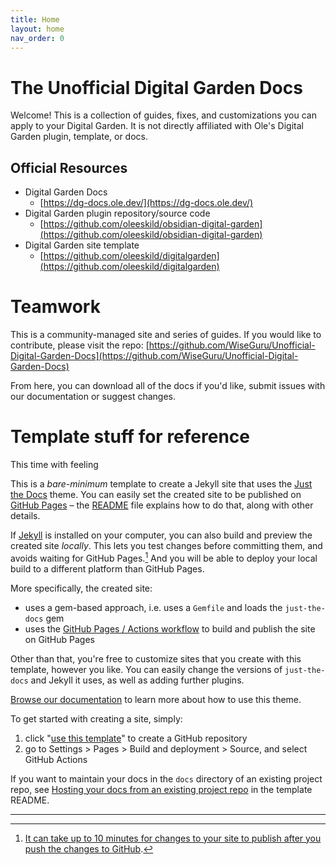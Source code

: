 ```yaml
---
title: Home
layout: home
nav_order: 0
---
```


# The Unofficial Digital Garden Docs
Welcome! This is a collection of guides, fixes, and customizations you can apply to your Digital Garden. It is not directly affiliated with Ole's Digital Garden plugin, template, or docs.

## Official Resources
- Digital Garden Docs
	- [https://dg-docs.ole.dev/](https://dg-docs.ole.dev/)
- Digital Garden plugin repository/source code
	- [https://github.com/oleeskild/obsidian-digital-garden](https://github.com/oleeskild/obsidian-digital-garden)
- Digital Garden site template
	- [https://github.com/oleeskild/digitalgarden](https://github.com/oleeskild/digitalgarden)

# Teamwork
This is a community-managed site and series of guides. If you would like to contribute, please visit the repo: [https://github.com/WiseGuru/Unofficial-Digital-Garden-Docs](https://github.com/WiseGuru/Unofficial-Digital-Garden-Docs)

From here, you can download all of the docs if you'd like, submit issues with our documentation or suggest changes.


# Template stuff for reference
This time with feeling

This is a *bare-minimum* template to create a Jekyll site that uses the [Just the Docs] theme. You can easily set the created site to be published on [GitHub Pages] – the [README] file explains how to do that, along with other details.

If [Jekyll] is installed on your computer, you can also build and preview the created site *locally*. This lets you test changes before committing them, and avoids waiting for GitHub Pages.[^1] And you will be able to deploy your local build to a different platform than GitHub Pages.

More specifically, the created site:

- uses a gem-based approach, i.e. uses a `Gemfile` and loads the `just-the-docs` gem
- uses the [GitHub Pages / Actions workflow] to build and publish the site on GitHub Pages

Other than that, you're free to customize sites that you create with this template, however you like. You can easily change the versions of `just-the-docs` and Jekyll it uses, as well as adding further plugins.

[Browse our documentation][Just the Docs] to learn more about how to use this theme.

To get started with creating a site, simply:

1. click "[use this template]" to create a GitHub repository
2. go to Settings > Pages > Build and deployment > Source, and select GitHub Actions

If you want to maintain your docs in the `docs` directory of an existing project repo, see [Hosting your docs from an existing project repo](https://github.com/just-the-docs/just-the-docs-template/blob/main/README.md#hosting-your-docs-from-an-existing-project-repo) in the template README.

----

[^1]: [It can take up to 10 minutes for changes to your site to publish after you push the changes to GitHub](https://docs.github.com/en/pages/setting-up-a-github-pages-site-with-jekyll/creating-a-github-pages-site-with-jekyll#creating-your-site).

[Just the Docs]: https://just-the-docs.github.io/just-the-docs/
[GitHub Pages]: https://docs.github.com/en/pages
[README]: https://github.com/just-the-docs/just-the-docs-template/blob/main/README.md
[Jekyll]: https://jekyllrb.com
[GitHub Pages / Actions workflow]: https://github.blog/changelog/2022-07-27-github-pages-custom-github-actions-workflows-beta/
[use this template]: https://github.com/just-the-docs/just-the-docs-template/generate
